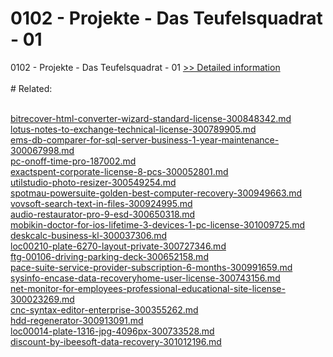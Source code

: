 # 0102 - Projekte - Das Teufelsquadrat - 01
0102 - Projekte - Das Teufelsquadrat - 01
[>> Detailed information](https://secure.shareit.com/shareit/product.html?productid=300964286&affiliateid=200057808)<br/><br/># Related:

<br />[bitrecover-html-converter-wizard-standard-license-300848342.md](https://github.com/downloadplanet/downloadplanet/blob/main/bitrecover-html-converter-wizard-standard-license-300848342.md)<br />[lotus-notes-to-exchange-technical-license-300789905.md](https://github.com/downloadplanet/downloadplanet/blob/main/lotus-notes-to-exchange-technical-license-300789905.md)<br />[ems-db-comparer-for-sql-server-business-1-year-maintenance-300067998.md](https://github.com/downloadplanet/downloadplanet/blob/main/ems-db-comparer-for-sql-server-business-1-year-maintenance-300067998.md)<br />[pc-onoff-time-pro-187002.md](https://github.com/downloadplanet/downloadplanet/blob/main/pc-onoff-time-pro-187002.md)<br />[exactspent-corporate-license-8-pcs-300052801.md](https://github.com/downloadplanet/downloadplanet/blob/main/exactspent-corporate-license-8-pcs-300052801.md)<br />[utilstudio-photo-resizer-300549254.md](https://github.com/downloadplanet/downloadplanet/blob/main/utilstudio-photo-resizer-300549254.md)<br />[spotmau-powersuite-golden-best-computer-recovery-300949663.md](https://github.com/downloadplanet/downloadplanet/blob/main/spotmau-powersuite-golden-best-computer-recovery-300949663.md)<br />[vovsoft-search-text-in-files-300924995.md](https://github.com/downloadplanet/downloadplanet/blob/main/vovsoft-search-text-in-files-300924995.md)<br />[audio-restaurator-pro-9-esd-300650318.md](https://github.com/downloadplanet/downloadplanet/blob/main/audio-restaurator-pro-9-esd-300650318.md)<br />[mobikin-doctor-for-ios-lifetime-3-devices-1-pc-license-301009725.md](https://github.com/downloadplanet/downloadplanet/blob/main/mobikin-doctor-for-ios-lifetime-3-devices-1-pc-license-301009725.md)<br />[deskcalc-business-kl-300037306.md](https://github.com/downloadplanet/downloadplanet/blob/main/deskcalc-business-kl-300037306.md)<br />[loc00210-plate-6270-layout-private-300727346.md](https://github.com/downloadplanet/downloadplanet/blob/main/loc00210-plate-6270-layout-private-300727346.md)<br />[ftg-00106-driving-parking-deck-300652158.md](https://github.com/downloadplanet/downloadplanet/blob/main/ftg-00106-driving-parking-deck-300652158.md)<br />[pace-suite-service-provider-subscription-6-months-300991659.md](https://github.com/downloadplanet/downloadplanet/blob/main/pace-suite-service-provider-subscription-6-months-300991659.md)<br />[sysinfo-encase-data-recoveryhome-user-license-300743156.md](https://github.com/downloadplanet/downloadplanet/blob/main/sysinfo-encase-data-recoveryhome-user-license-300743156.md)<br />[net-monitor-for-employees-professional-educational-site-license-300023269.md](https://github.com/downloadplanet/downloadplanet/blob/main/net-monitor-for-employees-professional-educational-site-license-300023269.md)<br />[cnc-syntax-editor-enterprise-300355262.md](https://github.com/downloadplanet/downloadplanet/blob/main/cnc-syntax-editor-enterprise-300355262.md)<br />[hdd-regenerator-300913091.md](https://github.com/downloadplanet/downloadplanet/blob/main/hdd-regenerator-300913091.md)<br />[loc00014-plate-1316-jpg-4096px-300733528.md](https://github.com/downloadplanet/downloadplanet/blob/main/loc00014-plate-1316-jpg-4096px-300733528.md)<br />[discount-by-ibeesoft-data-recovery-301012196.md](https://github.com/downloadplanet/downloadplanet/blob/main/discount-by-ibeesoft-data-recovery-301012196.md)